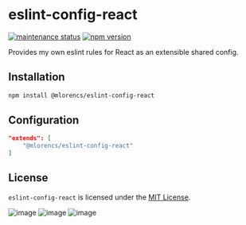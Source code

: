 # eslint-config-react

[![maintenance status](https://img.shields.io/github/last-commit/mlorencs/eslint-config-react/main)](https://github.com/mlorencs/eslint-config-react/pulse)
[![npm version](https://badge.fury.io/js/@mlorencs%2Feslint-config-react.svg)](https://badge.fury.io/js/@mlorencs%2Feslint-config-react)

Provides my own eslint rules for React as an extensible shared config.

## Installation

```sh
npm install @mlorencs/eslint-config-react
```

## Configuration

```json
"extends": [
    "@mlorencs/eslint-config-react"
]
```

## License

`eslint-config-react` is licensed under the [MIT License](https://opensource.org/licenses/mit-license.php).

![image](https://img.shields.io/badge/eslint-3A33D1?style=for-the-badge&logo=eslint&logoColor=white)
![image](https://img.shields.io/badge/JavaScript-323330?style=for-the-badge&logo=javascript&logoColor=F7DF1E)
![image](https://img.shields.io/badge/React-20232A?style=for-the-badge&logo=react&logoColor=61DAFB)
